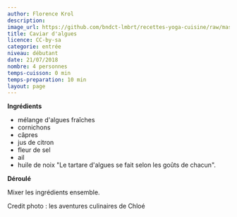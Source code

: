 ```yaml
---
author: Florence Krol
description: 
image_url: https://github.com/bndct-lmbrt/recettes-yoga-cuisine/raw/master/medias/caviar-algues.jpg
title: Caviar d'algues
licence: CC-by-sa
categorie: entrée
niveau: débutant
date: 21/07/2018
nombre: 4 personnes
temps-cuisson: 0 min
temps-preparation: 10 min
layout: page
---
```



**Ingrédients**  
 

* mélange d'algues fraîches
* cornichons
* câpres
* jus de citron
* fleur de sel
* ail
* huile de noix
"Le tartare d'algues se fait selon les goûts de chacun".  


**Déroulé**  

Mixer les ingrédients ensemble.
  

 

Credit photo : les aventures culinaires de Chloé